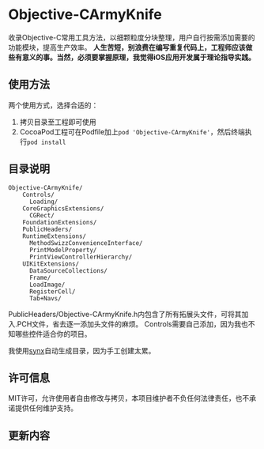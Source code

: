 # Objective-CArmyKnife

收录Objective-C常用工具方法，以细颗粒度分块整理，用户自行按需添加需要的功能模块，提高生产效率。
**人生苦短，别浪费在编写重复代码上，工程师应该做些有意义的事。当然，必须要掌握原理，我觉得iOS应用开发属于理论指导实践。**

## 使用方法

两个使用方式，选择合适的：

1. 拷贝目录至工程即可使用
2. CocoaPod工程可在Podfile加上`pod 'Objective-CArmyKnife'`，然后终端执行`pod install`

## 目录说明

```
Objective-CArmyKnife/
    Controls/
      Loading/
    CoreGraphicsExtensions/
      CGRect/
    FoundationExtensions/
    PublicHeaders/
    RuntimeExtensions/
      MethodSwizzConvenienceInterface/
      PrintModelProperty/
      PrintViewControllerHierarchy/
    UIKitExtensions/
      DataSourceCollections/
      Frame/
      LoadImage/
      RegisterCell/
      Tab+Navs/
```

PublicHeaders/Objective-CArmyKnife.h内包含了所有拓展头文件，可将其加入.PCH文件，省去逐一添加头文件的麻烦。
Controls需要自己添加，因为我也不知哪些控件适合你的项目。

我使用[synx](https://github.com/venmo/synx)自动生成目录，因为手工创建太累。

## 许可信息

MIT许可，允许使用者自由修改与拷贝，本项目维护者不负任何法律责任，也不承诺提供任何维护支持。

## 更新内容

